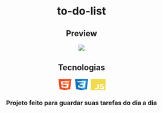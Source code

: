 

 <h1 align="center" >  to-do-list</h1>

<h2 align="center">Preview</h2>

<div align="center">
 <img src = 'https://github.com/GustavoMoraes22/Projeto-previsao-do-tempo/blob/master/projeto%20completo.png?raw=true](https://github.com/GustavoMoraes22/to-do-list/blob/main/assets/Projeto%20concluido.png?raw=true'>
</div>

<h2 align="center">Tecnologias</h2>

<div align="center">
  <img align="center" alt="Gustavo-HTML" height="30" width="40" src="https://raw.githubusercontent.com/devicons/devicon/master/icons/html5/html5-original.svg">
  <img align="center" alt="Gustavo-CSS" height="30" width="40" src="https://raw.githubusercontent.com/devicons/devicon/master/icons/css3/css3-original.svg">
  <img align="center" alt="Gustavo-Js" height="30" width="40" src="https://raw.githubusercontent.com/devicons/devicon/master/icons/javascript/javascript-plain.svg">
</div>

<h3 align="center" >Projeto feito para guardar suas tarefas do dia a dia</h3>
